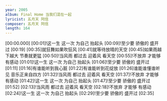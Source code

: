 ```yaml
---
year: 2005
album: Final Home 当我们混在一起
lyricist: 五月天 阿信
composer: 五月天 阿信
length: 164
---
```

[00:00.000]
[00:01]!这一生 这一次 为自己 抬起头
[00:09]!至少要 骄傲的 盛开过
[00:19]
[00:35]就狂舞如果吹狂风
[00:41]就等待放晴的天空
[00:45]如果雨越下越大 节奏就更猛
[00:50]!当风雨 都过去 迎着风 看天空
[00:55]!不放弃 才能够 有感动
[01:01]!这一生 这一次 为自己 抬起头
[01:06]!至少要 骄傲的 盛开过
[01:11]
[01:16]有谁能听到我心脏
[01:22]有谁能听到花绽放
[01:26]谁能谁懂谁听见 音乐正来自四方
[01:32]!当风雨 都过去 迎着风 看天空
[01:37]!不放弃 才能够 有感动
[01:42]!这一生 这一次 为自己 抬起头
[01:47]!至少要 骄傲的 盛开过
[01:52]
[02:13]!当风雨 都过去 迎着风 看天空
[02:18]!不放弃 才能够 有感动
[02:24]!这一生 这一次 为自己 抬起头
[02:29]!至少要 骄傲的 盛开过
[02:35]
